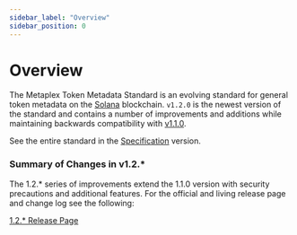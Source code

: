 ```yaml
---
sidebar_label: "Overview"
sidebar_position: 0
---
```


# Overview

The Metaplex Token Metadata Standard is an evolving standard for general token metadata on the [Solana][] blockchain. `v1.2.0` is the newest version of the standard and contains a number of improvements and additions while maintaining backwards compatibility with [v1.1.0](/token-metadata/v1.1.0/nft-standard).

See the entire standard in the [Specification](/token-metadata/specification) version.

### **Summary of Changes in v1.2.***

The 1.2.* series of improvements extend the 1.1.0 version with security precautions and additional features. 
For the official and living release page and change log see the following:


[1.2.* Release Page](https://github.com/metaplex-foundation/metaplex-program-library/discussions/178)

[Solana]: https://solana.com